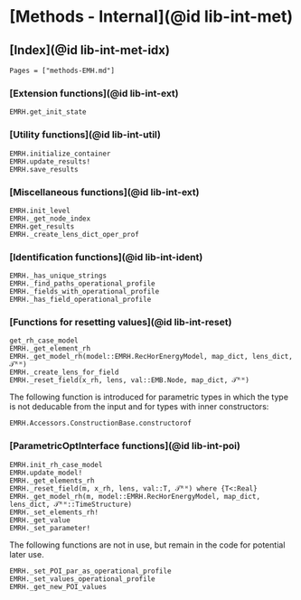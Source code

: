 # [Methods - Internal](@id lib-int-met)

## [Index](@id lib-int-met-idx)

```@index
Pages = ["methods-EMH.md"]
```

### [Extension functions](@id lib-int-ext)

```@docs
EMRH.get_init_state
```

### [Utility functions](@id lib-int-util)

```@docs
EMRH.initialize_container
EMRH.update_results!
EMRH.save_results
```

### [Miscellaneous functions](@id lib-int-ext)

```@docs
EMRH.init_level
EMRH._get_node_index
EMRH.get_results
EMRH._create_lens_dict_oper_prof
```

### [Identification functions](@id lib-int-ident)

```@docs
EMRH._has_unique_strings
EMRH._find_paths_operational_profile
EMRH._fields_with_operational_profile
EMRH._has_field_operational_profile
```

### [Functions for resetting values](@id lib-int-reset)

```@docs
get_rh_case_model
EMRH._get_element_rh
EMRH._get_model_rh(model::EMRH.RecHorEnergyModel, map_dict, lens_dict, 𝒯ᴿᴴ)
EMRH._create_lens_for_field
EMRH._reset_field(x_rh, lens, val::EMB.Node, map_dict, 𝒯ᴿᴴ)
```

The following function is introduced for parametric types in which the type
is not deducable from the input and for types with inner constructors:

```@docs
EMRH.Accessors.ConstructionBase.constructorof
```

### [ParametricOptInterface functions](@id lib-int-poi)

```@docs
EMRH.init_rh_case_model
EMRH.update_model!
EMRH._get_elements_rh
EMRH._reset_field(m, x_rh, lens, val::T, 𝒯ᴿᴴ) where {T<:Real}
EMRH._get_model_rh(m, model::EMRH.RecHorEnergyModel, map_dict, lens_dict, 𝒯ᴿᴴ::TimeStructure)
EMRH._set_elements_rh!
EMRH._get_value
EMRH._set_parameter!
```

The following functions are not in use, but remain in the code for potential
later use.

```@docs
EMRH._set_POI_par_as_operational_profile
EMRH._set_values_operational_profile
EMRH._get_new_POI_values
```
